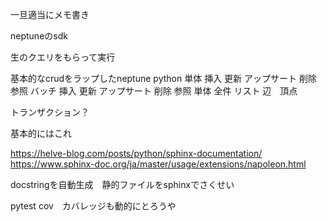 一旦適当にメモ書き

neptuneのsdk

生のクエリをもらって実行

基本的なcrudをラップしたneptune python
    単体
        挿入
        更新
        アップサート
        削除
        参照
    バッチ
        挿入
        更新
        アップサート
        削除
    参照
        単体
        全件
        リスト
        辺　頂点

トランザクション？

基本的にはこれ


https://helve-blog.com/posts/python/sphinx-documentation/
https://www.sphinx-doc.org/ja/master/usage/extensions/napoleon.html

docstringを自動生成　静的ファイルをsphinxでさくせい

pytest cov　カバレッジも動的にとろうや